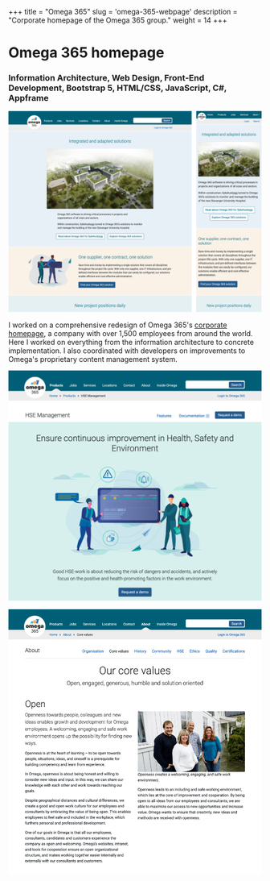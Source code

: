 +++
title = "Omega 365"
slug = 'omega-365-webpage'
description = "Corporate homepage of the Omega 365 group."
weight = 14
+++
# Omega 365 homepage

### Information Architecture, Web Design, Front-End Development, Bootstrap 5, HTML/CSS, JavaScript, C#, Appframe

<p><img 	src="pages.png" alt="Omega 365 frontpage shown in both desktop and mobile variants" class="straight-corners"></p>

I worked on a comprehensive redesign of Omega 365's [corporate homepage](https://www.omega365.com), a company with over 1,500 employees from around the world. Here I worked on everything from the information architecture to concrete implementation. I also coordinated with developers on improvements to Omega's proprietary content management system.

![](product-page.png)

![](about-page.png)